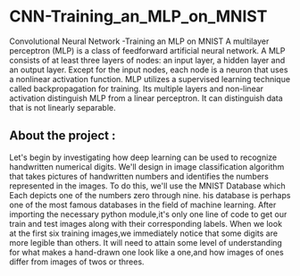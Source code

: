 # CNN-Training_an_MLP_on_MNIST
Convolutional Neural Network -Training an MLP on MNIST
A multilayer perceptron (MLP) is a class of feedforward artificial neural network. A MLP consists of at least three layers of nodes: an input layer, a hidden layer and an output layer. Except for the input nodes, each node is a neuron that uses a nonlinear activation function. MLP utilizes a supervised learning technique called backpropagation for training. Its multiple layers and non-linear activation distinguish MLP from a linear perceptron. It can distinguish data that is not linearly separable.

## About the project : 
Let's begin by investigating how deep learning can be used to recognize handwritten numerical digits.
We'll design in image classification algorithm that takes pictures of handwritten numbers and identifies the numbers represented in the images.
To do this, we'll use the MNIST Database which Each depicts one of the numbers zero through nine.
his database is perhaps one of the most famous databases in the field of machine learning.
After importing the necessary python module,it's only one line of code to get our train and test images along with their corresponding labels.
When we look at the first six training images,we immediately notice that some digits are more legible than others.
It will need to attain some level of understanding for what makes a hand-drawn one look like a one,and how images of ones differ from images of twos or threes.




 


